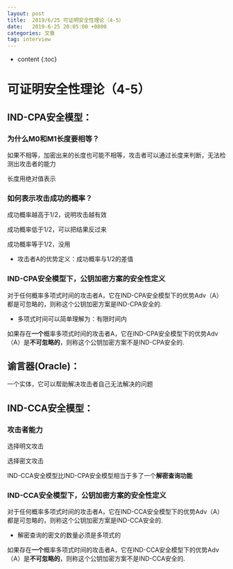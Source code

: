```yaml
---
layout: post
title:  2019/6/25 可证明安全性理论（4-5）
date:   2019-6-25 20:05:00 +0800
categories: 文章
tag: interview
---
```


* content
{:toc}
# 可证明安全性理论（4-5）

## IND-CPA安全模型：

### 为什么M0和M1长度要相等？

如果不相等，加密出来的长度也可能不相等，攻击者可以通过长度来判断，无法检测出攻击者的能力

长度用绝对值表示

### 如何表示攻击成功的概率？

成功概率越高于1/2，说明攻击越有效

成功概率低于1/2，可以把结果反过来

成功概率等于1/2，没用

- 攻击者A的优势定义：成功概率与1/2的差值

### IND-CPA安全模型下，公钥加密方案的安全性定义

对于任何概率多项式时间的攻击者A，它在IND-CPA安全模型下的优势Adv（A）都是可忽略的，则称这个公钥加密方案是IND-CPA安全的.

- 多项式时间可以简单理解为：有限时间内

如果存在**一个**概率多项式时间的攻击者A，它在IND-CPA安全模型下的优势Adv（A）是**不可忽略的**，则称这个公钥加密方案不是IND-CPA安全的.

## 谕言器(Oracle)：

一个实体，它可以帮助解决攻击者自己无法解决的问题

## IND-CCA安全模型：

### 攻击者能力

选择明文攻击

选择密文攻击

IND-CCA安全模型比IND-CPA安全模型相当于多了一个**解密查询功能**

### IND-CCA安全模型下，公钥加密方案的安全性定义

对于任何概率多项式时间的攻击者A，它在IND-CCA安全模型下的优势Adv（A）都是可忽略的，则称这个公钥加密方案是IND-CCA安全的.

- 解密查询的密文的数量必须是多项式的

如果存在**一个**概率多项式时间的攻击者A，它在IND-CCA安全模型下的优势Adv（A）是**不可忽略的**，则称这个公钥加密方案不是IND-CCA安全的.